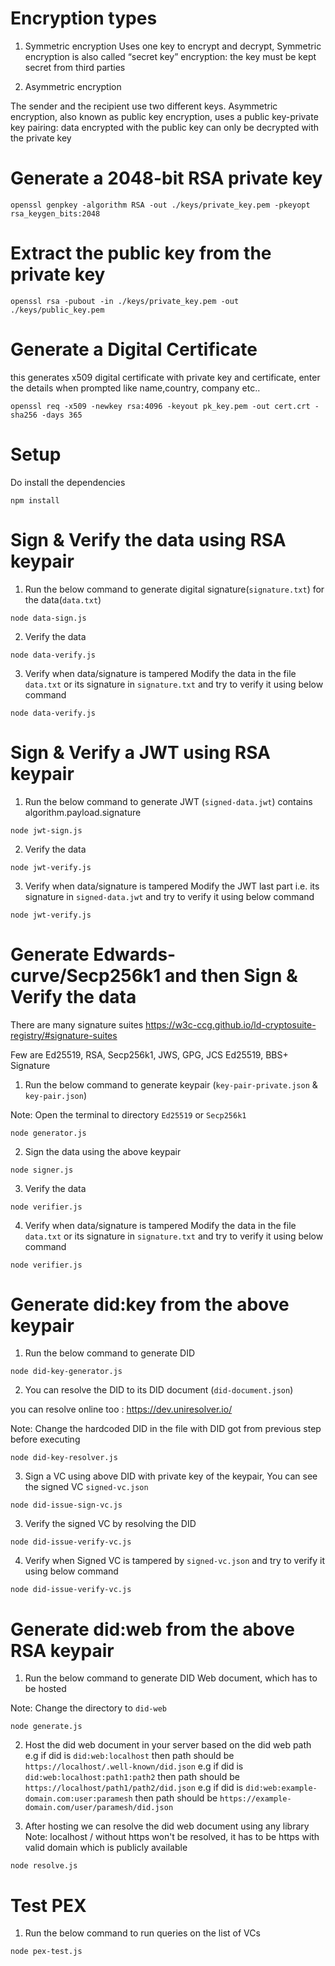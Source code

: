 # Encryption types

1. Symmetric encryption
   Uses one key to encrypt and decrypt, Symmetric encryption is also called “secret key” encryption: the key must be kept secret from third parties

2. Asymmetric encryption

The sender and the recipient use two different keys.
Asymmetric encryption, also known as public key encryption, uses a public key-private key pairing:
data encrypted with the public key can only be decrypted with the private key

# Generate a 2048-bit RSA private key

```
openssl genpkey -algorithm RSA -out ./keys/private_key.pem -pkeyopt rsa_keygen_bits:2048
```

# Extract the public key from the private key

```
openssl rsa -pubout -in ./keys/private_key.pem -out ./keys/public_key.pem
```

# Generate a Digital Certificate

this generates x509 digital certificate with private key and certificate, enter the details when prompted like name,country, company etc..

```
openssl req -x509 -newkey rsa:4096 -keyout pk_key.pem -out cert.crt -sha256 -days 365
```

# Setup

Do install the dependencies

```
npm install
```

# Sign & Verify the data using RSA keypair

1. Run the below command to generate digital signature(`signature.txt`) for the data(`data.txt`)

```
node data-sign.js
```

2. Verify the data

```
node data-verify.js
```

3. Verify when data/signature is tampered
   Modify the data in the file `data.txt` or its signature in `signature.txt`
   and try to verify it using below command

```
node data-verify.js
```

# Sign & Verify a JWT using RSA keypair

1. Run the below command to generate JWT (`signed-data.jwt`) contains algorithm.payload.signature

```
node jwt-sign.js
```

2. Verify the data

```
node jwt-verify.js
```

3. Verify when data/signature is tampered
   Modify the JWT last part i.e. its signature in `signed-data.jwt`
   and try to verify it using below command

```
node jwt-verify.js
```

# Generate Edwards-curve/Secp256k1 and then Sign & Verify the data

There are many signature suites https://w3c-ccg.github.io/ld-cryptosuite-registry/#signature-suites

Few are Ed25519, RSA, Secp256k1, JWS, GPG, JCS Ed25519, BBS+ Signature

1. Run the below command to generate keypair (`key-pair-private.json` & `key-pair.json`)

Note: Open the terminal to directory `Ed25519` or `Secp256k1`

```
node generator.js
```

2. Sign the data using the above keypair

```
node signer.js
```

3. Verify the data

```
node verifier.js
```

4. Verify when data/signature is tampered
   Modify the data in the file `data.txt` or its signature in `signature.txt`
   and try to verify it using below command

```
node verifier.js
```

# Generate did:key from the above keypair

1. Run the below command to generate DID

```
node did-key-generator.js
```

2. You can resolve the DID to its DID document (`did-document.json`)

you can resolve online too : https://dev.uniresolver.io/

Note: Change the hardcoded DID in the file with DID got from previous step before executing

```
node did-key-resolver.js
```

3. Sign a VC using above DID with private key of the keypair, You can see the signed VC `signed-vc.json`

```
node did-issue-sign-vc.js
```

3. Verify the signed VC by resolving the DID

```
node did-issue-verify-vc.js
```

4. Verify when Signed VC is tampered by `signed-vc.json` and try to verify it using below command

```
node did-issue-verify-vc.js
```

# Generate did:web from the above RSA keypair

1. Run the below command to generate DID Web document, which has to be hosted

Note: Change the directory to `did-web`

```
node generate.js
```

2. Host the did web document in your server based on the did web path
   e.g if did is `did:web:localhost` then path should be `https://localhost/.well-known/did.json`
   e.g if did is `did:web:localhost:path1:path2` then path should be `https://localhost/path1/path2/did.json`
   e.g if did is `did:web:example-domain.com:user:paramesh` then path should be `https://example-domain.com/user/paramesh/did.json`

3. After hosting we can resolve the did web document using any library
   Note: localhost / without https won't be resolved, it has to be https with valid domain which is publicly available

```
node resolve.js
```

# Test PEX

1. Run the below command to run queries on the list of VCs

```
node pex-test.js
```
